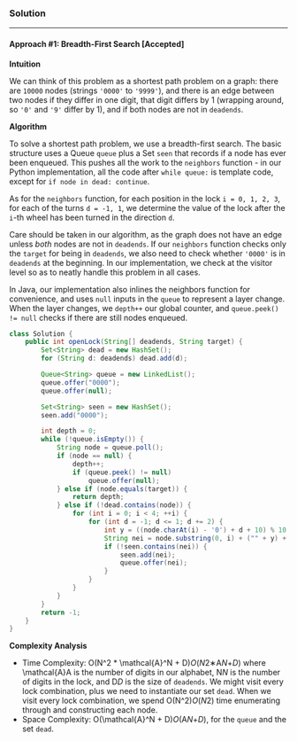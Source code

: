 ### Solution

----

#### Approach #1: Breadth-First Search [Accepted]

**Intuition**

We can think of this problem as a shortest path problem on a graph: there are `10000` nodes (strings `'0000'` to `'9999'`), and there is an edge between two nodes if they differ in one digit, that digit differs by 1 (wrapping around, so `'0'` and `'9'` differ by 1), and if both nodes are not in `deadends`.

**Algorithm**

To solve a shortest path problem, we use a breadth-first search. The basic structure uses a Queue `queue` plus a Set `seen` that records if a node has ever been enqueued. This pushes all the work to the `neighbors` function - in our Python implementation, all the code after `while queue:` is template code, except for `if node in dead: continue`.

As for the `neighbors` function, for each position in the lock `i = 0, 1, 2, 3`, for each of the turns `d = -1, 1`, we determine the value of the lock after the `i`-th wheel has been turned in the direction `d`.

Care should be taken in our algorithm, as the graph does not have an edge unless *both* nodes are not in `deadends`. If our `neighbors` function checks only the `target` for being in `deadends`, we also need to check whether `'0000'` is in `deadends` at the beginning. In our implementation, we check at the visitor level so as to neatly handle this problem in all cases.

In Java, our implementation also inlines the neighbors function for convenience, and uses `null` inputs in the `queue` to represent a layer change. When the layer changes, we `depth++` our global counter, and `queue.peek() != null` checks if there are still nodes enqueued.



```java
class Solution {
    public int openLock(String[] deadends, String target) {
        Set<String> dead = new HashSet();
        for (String d: deadends) dead.add(d);

        Queue<String> queue = new LinkedList();
        queue.offer("0000");
        queue.offer(null);

        Set<String> seen = new HashSet();
        seen.add("0000");

        int depth = 0;
        while (!queue.isEmpty()) {
            String node = queue.poll();
            if (node == null) {
                depth++;
                if (queue.peek() != null)
                    queue.offer(null);
            } else if (node.equals(target)) {
                return depth;
            } else if (!dead.contains(node)) {
                for (int i = 0; i < 4; ++i) {
                    for (int d = -1; d <= 1; d += 2) {
                        int y = ((node.charAt(i) - '0') + d + 10) % 10;
                        String nei = node.substring(0, i) + ("" + y) + node.substring(i+1);
                        if (!seen.contains(nei)) {
                            seen.add(nei);
                            queue.offer(nei);
                        }
                    }
                }
            }
        }
        return -1;
    }
}
```

**Complexity Analysis**

- Time Complexity: O(N^2 * \mathcal{A}^N + D)*O*(*N*2∗A*N*+*D*) where \mathcal{A}A is the number of digits in our alphabet, N*N* is the number of digits in the lock, and D*D* is the size of `deadends`. We might visit every lock combination, plus we need to instantiate our set `dead`. When we visit every lock combination, we spend O(N^2)*O*(*N*2) time enumerating through and constructing each node.
- Space Complexity: O(\mathcal{A}^N + D)*O*(A*N*+*D*), for the `queue` and the set `dead`.